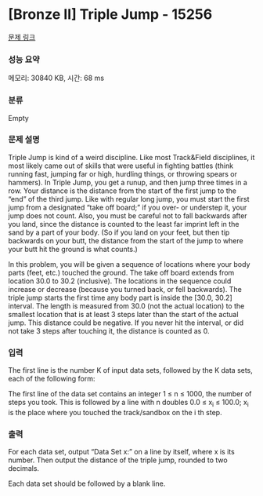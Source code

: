 # [Bronze II] Triple Jump - 15256 

[문제 링크](https://www.acmicpc.net/problem/15256) 

### 성능 요약

메모리: 30840 KB, 시간: 68 ms

### 분류

Empty

### 문제 설명

<p>Triple Jump is kind of a weird discipline. Like most Track&Field disciplines, it most likely came out of skills that were useful in fighting battles (think running fast, jumping far or high, hurdling things, or throwing spears or hammers). In Triple Jump, you get a runup, and then jump three times in a row. Your distance is the distance from the start of the first jump to the “end” of the third jump. Like with regular long jump, you must start the first jump from a designated “take off board;” if you over- or understep it, your jump does not count. Also, you must be careful not to fall backwards after you land, since the distance is counted to the least far imprint left in the sand by a part of your body. (So if you land on your feet, but then tip backwards on your butt, the distance from the start of the jump to where your butt hit the ground is what counts.)</p>

<p>In this problem, you will be given a sequence of locations where your body parts (feet, etc.) touched the ground. The take off board extends from location 30.0 to 30.2 (inclusive). The locations in the sequence could increase or decrease (because you turned back, or fell backwards). The triple jump starts the first time any body part is inside the [30.0, 30.2] interval. The length is measured from 30.0 (not the actual location) to the smallest location that is at least 3 steps later than the start of the actual jump. This distance could be negative. If you never hit the interval, or did not take 3 steps after touching it, the distance is counted as 0.</p>

### 입력 

 <p>The first line is the number K of input data sets, followed by the K data sets, each of the following form:</p>

<p>The first line of the data set contains an integer 1 ≤ n ≤ 1000, the number of steps you took. This is followed by a line with n doubles 0.0 ≤ x<sub>i</sub> ≤ 100.0; x<sub>i</sub> is the place where you touched the track/sandbox on the i th step.</p>

### 출력 

 <p>For each data set, output “Data Set x:” on a line by itself, where x is its number. Then output the distance of the triple jump, rounded to two decimals.</p>

<p>Each data set should be followed by a blank line.</p>

